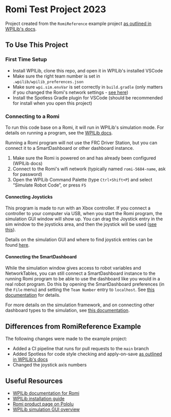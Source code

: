 # Romi Test Project 2023

Project created from the `RomiReference` example project [as outlined in WPILib's docs](https://docs.wpilib.org/en/stable/docs/romi-robot/programming-romi.html#creating-a-new-wpilib-romi-project).

## To Use This Project

### First Time Setup

- Install WPILib, clone this repo, and open it in WPILib's installed VSCode
- Make sure the right team number is set in `.wpilib/wpilib_preferences.json`
- Make sure `wpi.sim.envVar` is set correctly in `build.gradle` (only matters if you changed the Romi's network settings - [see here](https://docs.wpilib.org/en/stable/docs/romi-robot/programming-romi.html#running-a-romi-program))
- Install the Spotless Gradle plugin for VSCode (should be recommended for install when you open this project)

### Connecting to a Romi

To run this code base on a Romi, it will run in WPILib's simulation mode. For details on running a program, see the [WPILib docs](https://docs.wpilib.org/en/stable/docs/romi-robot/programming-romi.html#running-a-romi-program).

Running a Romi program will not use the FRC Driver Station, but you can connect it to a SmartDashboard or other dashboard instance.

1. Make sure the Romi is powered on and has already been configured (WPILib docs)
2. Connect to the Romi's wifi network (typically named `romi-5684-name`, ask for password)
3. Open the WPILib Command Palette (type `Ctrl+Shift+P`) and select “Simulate Robot Code”, or press `F5`

#### Connecting Joysticks

This program is made to run with an Xbox controller. If you connect a controller to your computer via USB, when you start the Romi program, the simulation GUI window will show up. You can drag the Joystick entry in the sim window to the joysticks area, and then the joystick will be used ([see this](https://docs.wpilib.org/en/stable/docs/software/wpilib-tools/robot-simulation/simulation-gui.html#adding-a-system-joystick-to-joysticks)).

Details on the simulation GUI and where to find joystick entries can be found [here](https://docs.wpilib.org/en/stable/docs/software/wpilib-tools/robot-simulation/simulation-gui.html).

#### Connecting the SmartDashboard

While the simulation window gives access to robot variables and NetworkTables, you can still connect a SmartDashboard instance to the running Romi program to be able to use the dashboard like you would in a real robot program. Do this by opening the SmartDashboard preferences (in the `File` menu) and setting the `Team Number` entry to `localhost`. See [this documentation](https://docs.wpilib.org/en/stable/docs/software/dashboards/smartdashboard/smartdashboard-intro.html#setting-a-custom-networktables-server-location) for details.

For more details on the simulation framework, and on connecting other dashboard types to the simulation, see [this documentation](https://docs.wpilib.org/en/stable/docs/software/wpilib-tools/robot-simulation/introduction.html#running-robot-dashboards).

## Differences from RomiReference Example

The following changes were made to the example project:

- Added a CI pipeline that runs for pull requests to the `main` branch
- Added Spotless for code style checking and apply-on-save [as outlined in WPILib's  docs](https://docs.wpilib.org/en/stable/docs/software/advanced-gradlerio/code-formatting.html)
- Changed the joystick axis numbers

## Useful Resources

- [WPILib documentation for Romi](https://docs.wpilib.org/en/stable/docs/romi-robot/index.html)
- [WPILib installation guide](https://docs.wpilib.org/en/stable/docs/zero-to-robot/step-2/wpilib-setup.html)
- [Romi product page on Pololu](https://www.pololu.com/product/4022)
- [WPILib simulation GUI overview](https://docs.wpilib.org/en/stable/docs/software/wpilib-tools/robot-simulation/simulation-gui.html)
